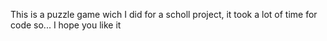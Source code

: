 This is a puzzle game wich I did for a scholl project, it took a lot of time for code so... I hope you like it

